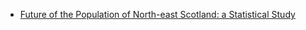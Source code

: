 - [Future of the Population of North-east Scotland: a Statistical Study](https://www.nature.com/articles/219579a0) 